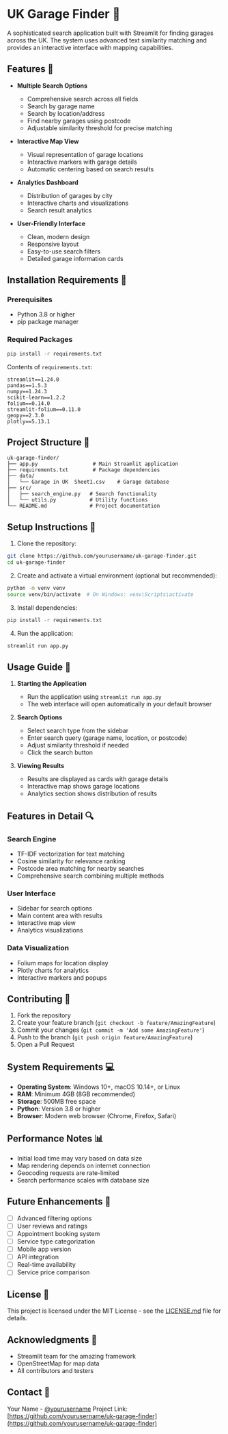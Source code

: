 # UK Garage Finder 🚗

A sophisticated search application built with Streamlit for finding garages across the UK. The system uses advanced text similarity matching and provides an interactive interface with mapping capabilities.

## Features 🌟

- **Multiple Search Options**
  - Comprehensive search across all fields
  - Search by garage name
  - Search by location/address
  - Find nearby garages using postcode
  - Adjustable similarity threshold for precise matching

- **Interactive Map View**
  - Visual representation of garage locations
  - Interactive markers with garage details
  - Automatic centering based on search results

- **Analytics Dashboard**
  - Distribution of garages by city
  - Interactive charts and visualizations
  - Search result analytics

- **User-Friendly Interface**
  - Clean, modern design
  - Responsive layout
  - Easy-to-use search filters
  - Detailed garage information cards

## Installation Requirements 🔧

### Prerequisites
- Python 3.8 or higher
- pip package manager

### Required Packages
```bash
pip install -r requirements.txt
```

Contents of `requirements.txt`:
```
streamlit==1.24.0
pandas==1.5.3
numpy==1.24.3
scikit-learn==1.2.2
folium==0.14.0
streamlit-folium==0.11.0
geopy==2.3.0
plotly==5.13.1
```

## Project Structure 📁

```
uk-garage-finder/
├── app.py                  # Main Streamlit application
├── requirements.txt        # Package dependencies
├── data/
│   └── Garage in UK  Sheet1.csv    # Garage database
├── src/
│   ├── search_engine.py   # Search functionality
│   └── utils.py           # Utility functions
└── README.md              # Project documentation
```

## Setup Instructions 🚀

1. Clone the repository:
```bash
git clone https://github.com/yourusername/uk-garage-finder.git
cd uk-garage-finder
```

2. Create and activate a virtual environment (optional but recommended):
```bash
python -m venv venv
source venv/bin/activate  # On Windows: venv\Scripts\activate
```

3. Install dependencies:
```bash
pip install -r requirements.txt
```

4. Run the application:
```bash
streamlit run app.py
```

## Usage Guide 📖

1. **Starting the Application**
   - Run the application using `streamlit run app.py`
   - The web interface will open automatically in your default browser

2. **Search Options**
   - Select search type from the sidebar
   - Enter search query (garage name, location, or postcode)
   - Adjust similarity threshold if needed
   - Click the search button

3. **Viewing Results**
   - Results are displayed as cards with garage details
   - Interactive map shows garage locations
   - Analytics section shows distribution of results

## Features in Detail 🔍

### Search Engine
- TF-IDF vectorization for text matching
- Cosine similarity for relevance ranking
- Postcode area matching for nearby searches
- Comprehensive search combining multiple methods

### User Interface
- Sidebar for search options
- Main content area with results
- Interactive map view
- Analytics visualizations

### Data Visualization
- Folium maps for location display
- Plotly charts for analytics
- Interactive markers and popups

## Contributing 🤝

1. Fork the repository
2. Create your feature branch (`git checkout -b feature/AmazingFeature`)
3. Commit your changes (`git commit -m 'Add some AmazingFeature'`)
4. Push to the branch (`git push origin feature/AmazingFeature`)
5. Open a Pull Request

## System Requirements 💻

- **Operating System**: Windows 10+, macOS 10.14+, or Linux
- **RAM**: Minimum 4GB (8GB recommended)
- **Storage**: 500MB free space
- **Python**: Version 3.8 or higher
- **Browser**: Modern web browser (Chrome, Firefox, Safari)

## Performance Notes 📊

- Initial load time may vary based on data size
- Map rendering depends on internet connection
- Geocoding requests are rate-limited
- Search performance scales with database size

## Future Enhancements 🚀

- [ ] Advanced filtering options
- [ ] User reviews and ratings
- [ ] Appointment booking system
- [ ] Service type categorization
- [ ] Mobile app version
- [ ] API integration
- [ ] Real-time availability
- [ ] Service price comparison

## License 📝

This project is licensed under the MIT License - see the [LICENSE.md](LICENSE.md) file for details.

## Acknowledgments 🙏

- Streamlit team for the amazing framework
- OpenStreetMap for map data
- All contributors and testers

## Contact 📧

Your Name - [@yourusername](https://twitter.com/yourusername)
Project Link: [https://github.com/yourusername/uk-garage-finder](https://github.com/yourusername/uk-garage-finder)
